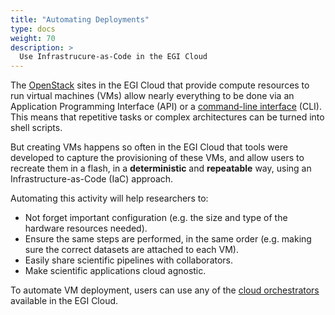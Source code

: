 ```yaml
---
title: "Automating Deployments"
type: docs
weight: 70
description: >
  Use Infrastrucure-as-Code in the EGI Cloud
---
```


The [OpenStack](../../getting-started/openstack/) sites in the EGI Cloud that
provide compute resources to run virtual machines (VMs) allow nearly everything
to be done via an Application Programming Interface (API) or a
[command-line interface](../../getting-started/cli/) (CLI).
This means that repetitive tasks or complex architectures can be turned into shell scripts.

But creating VMs happens so often in the EGI Cloud that tools were developed to
capture the provisioning of these VMs, and allow users to recreate them in a flash,
in a **deterministic** and **repeatable** way, using an Infrastructure-as-Code (IaC) approach.

Automating this activity will help researchers to:

- Not forget important configuration (e.g. the size and type of the hardware resources needed).
- Ensure the same steps are performed, in the same order (e.g. making sure the correct
  datasets are attached to each VM).
- Easily share scientific pipelines with collaborators.
- Make scientific applications cloud agnostic.

To automate VM deployment, users can use any of the [cloud orchestrators](../../cloud-orchestration/)
available in the EGI Cloud.
